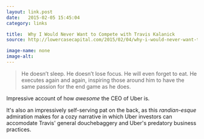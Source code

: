 ```yaml
---
layout: link.post
date:   2015-02-05 15:45:04
category: links

title:  Why I Would Never Want to Compete with Travis Kalanick
source: http://lowercasecapital.com/2015/02/04/why-i-would-never-want-to-compete-with-travis-kalanick

image-name: none 
image-alt:
---
```


> He doesn’t sleep. He doesn’t lose focus. He will even forget to eat. He executes again and again, inspiring those around him to have the same passion for the end game as he does.

Impressive account of how _awesome_ the CEO of Uber is. 

It's also an impressively self-serving pat on the back, as this _randian-esque_ admiration makes for a cozy narrative in which Uber investors can accomodate Travis' general douchebaggery and Uber's predatory business practices.